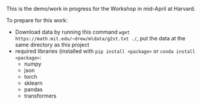 This is the demo/work in progress for the Workshop in mid-April at Harvard.

To prepare for this work:
- Download data by running this command `wget https://math.mit.edu/~drew/mldata/g2st.txt ./`, put the data at the same directory as this project
- required libraries (installed with `pip install <package>` or `conda install <package>`:
    - numpy
    - json
    - torch
    - sklearn
    - pandas
    - transformers
